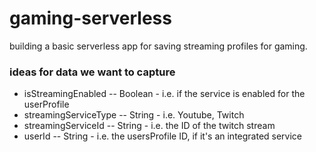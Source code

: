 # gaming-serverless

building a basic serverless app for saving streaming profiles for gaming.

### ideas for data we want to capture

- isStreamingEnabled -- Boolean - i.e. if the service is enabled for the userProfile
- streamingServiceType -- String - i.e. Youtube, Twitch
- streamingServiceId -- String - i.e. the ID of the twitch stream
- userId -- String - i.e. the usersProfile ID, if it's an integrated service
